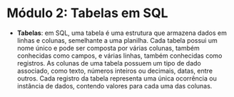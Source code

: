# Módulo 2: Tabelas em SQL

- **Tabelas**: em SQL, uma tabela é uma estrutura que armazena dados em linhas e colunas, semelhante a uma planilha. Cada tabela possui um nome único e pode ser composta por várias colunas, também conhecidas como campos, e várias linhas, também conhecidas como registros. As colunas de uma tabela possuem um tipo de dado associado, como texto, números inteiros ou decimais, datas, entre outros. Cada registro da tabela representa uma única ocorrência ou instância de dados, contendo valores para cada uma das colunas.